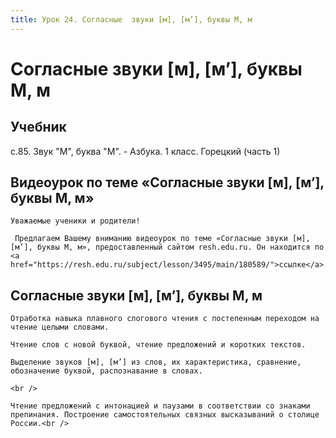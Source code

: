 ```yaml
---
title: Урок 24. Согласные  звуки [м], [м’], буквы М, м
---
```


# Согласные  звуки [м], [м’], буквы М, м

## Учебник

с.85. Звук "М", буква "М". - Азбука. 1 класс. Горецкий (часть 1)

## Видеоурок по теме «Согласные звуки [м], [м’], буквы М, м»

<p>
	Уважаемые ученики и родители!  
</p>
<p>
	 Предлагаем Вашему вниманию видеоурок по теме «Согласные звуки [м], [м’], буквы М, м», предоставленный сайтом resh.edu.ru. Он находится по <a href="https://resh.edu.ru/subject/lesson/3495/main/180589/">ссылке</a>.
</p>

## Согласные звуки [м], [м’], буквы М, м

<p>
	Отработка навыка плавного слогового чтения с постепенным переходом на чтение целыми словами.  
</p>
<p>
	Чтение слов с новой буквой, чтение предложений и коротких текстов. 
</p>
<p>
	Выделение звуков [м], [м’] из слов, их характеристика, сравнение, обозначение буквой, распознавание в словах. 
</p>
<div>
	<br />
</div>
<div>
	Чтение предложений с интонацией и паузами в соответствии со знаками препинания. Построение самостоятельных связных высказываний о столице России.<br />
</div>